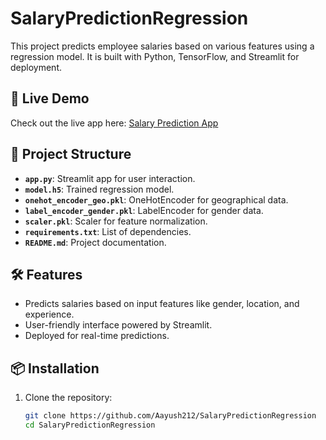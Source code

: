 # SalaryPredictionRegression

This project predicts employee salaries based on various features using a regression model. It is built with Python, TensorFlow, and Streamlit for deployment.

## 🚀 Live Demo

Check out the live app here: [Salary Prediction App](https://salarypredictionregression-qrmywhktuehpdvyhzskcc8.streamlit.app/)

## 📂 Project Structure

- **`app.py`**: Streamlit app for user interaction.
- **`model.h5`**: Trained regression model.
- **`onehot_encoder_geo.pkl`**: OneHotEncoder for geographical data.
- **`label_encoder_gender.pkl`**: LabelEncoder for gender data.
- **`scaler.pkl`**: Scaler for feature normalization.
- **`requirements.txt`**: List of dependencies.
- **`README.md`**: Project documentation.

## 🛠 Features

- Predicts salaries based on input features like gender, location, and experience.
- User-friendly interface powered by Streamlit.
- Deployed for real-time predictions.

## 📦 Installation

1. Clone the repository:
   ```bash
   git clone https://github.com/Aayush212/SalaryPredictionRegression
   cd SalaryPredictionRegression
